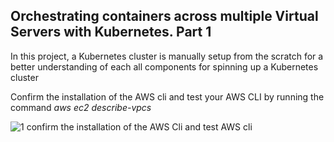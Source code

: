 ## Orchestrating containers across multiple Virtual Servers with Kubernetes. Part 1 ##

In this project, a Kubernetes cluster is manually setup from the scratch for a better understanding of each all components for spinning up a Kubernetes cluster

 Confirm the installation of the AWS cli and test your AWS CLI by running the command *aws ec2 describe-vpcs*

![1  confirm the installation of the AWS Cli and test AWS cli](https://github.com/opeyemiagbadero/21.-Orchestrating-containers-across-multiple-Virtual-Servers-with-Kubernetes.-Part-1/assets/79456052/4b2a2e2f-c58e-4578-ba08-4d08dc2f01d0)




